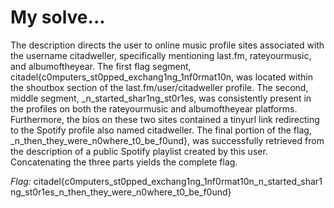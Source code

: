 # My solve...
The description directs the user to online music profile sites associated with the username citadweller, specifically mentioning last.fm, rateyourmusic, and albumoftheyear.
The first flag segment, citadel{c0mputers_st0pped_exchang1ng_1nf0rmat10n, was located within the shoutbox section of the last.fm/user/citadweller profile.
The second, middle segment, _n_started_shar1ng_st0r1es, was consistently present in the profiles on both the rateyourmusic and albumoftheyear platforms.
Furthermore, the bios on these two sites contained a tinyurl link redirecting to the Spotify profile also named citadweller.
The final portion of the flag, _n_then_they_were_n0where_t0_be_f0und}, was successfully retrieved from the description of a public Spotify playlist created by this user.
Concatenating the three parts yields the complete flag. 

*Flag:* citadel{c0mputers_st0pped_exchang1ng_1nf0rmat10n_n_started_shar1ng_st0r1es_n_then_they_were_n0where_t0_be_f0und}
